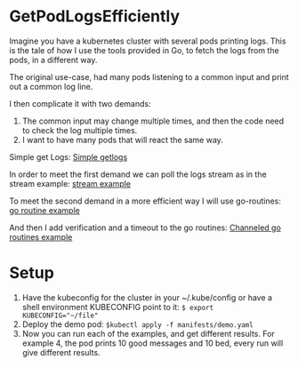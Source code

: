 # GetPodLogsEfficiently
Imagine you have a kubernetes cluster with several pods printing logs.
This is the tale of how I use the tools provided in Go, to fetch the logs from the pods, in a different way.

The original use-case, had many pods listening to a common input and print out a common log line.

I then complicate it with two demands:
1. The common input may change multiple times, and then the code need to check the log multiple times.
2. I want to have many pods that will react the same way.

Simple get Logs:
[Simple getlogs](https://github.com/nwaizer/GetPodLogsEfficiently/blob/main/cmd/basicgetlogs/basic.go)

In order to meet the first demand we can poll the logs stream as in the stream example:
[stream example](https://github.com/nwaizer/GetPodLogsEfficiently/blob/main/cmd/streamgetlogs/stream.go)


To meet the second demand in a more efficient way I will use go-routines:
[go routine example](https://github.com/nwaizer/GetPodLogsEfficiently/blob/main/cmd/goroutine/streamWgo.go)


And then I add verification and a timeout to the go routines:
[Channeled go routines example](https://github.com/nwaizer/GetPodLogsEfficiently/blob/main/cmd/channeledgoroutine/channeledgoroutine.go)

# Setup
1. Have the kubeconfig for the cluster in your ~/.kube/config or have a shell environment KUBECONFIG point to it: `$ export KUBECONFIG="~/file"`
2. Deploy the demo pod: `$kubectl apply -f manifests/demo.yaml`
3. Now you can run each of the examples, and get different results.
For example 4, the pod prints 10 good messages and 10 bed, every run will give different results.